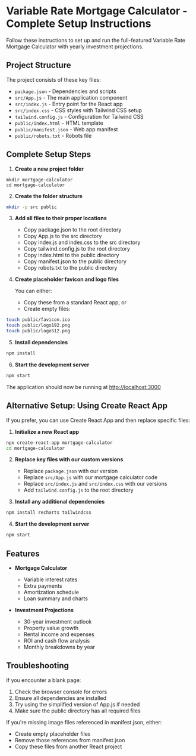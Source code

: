 # Variable Rate Mortgage Calculator - Complete Setup Instructions

Follow these instructions to set up and run the full-featured Variable Rate Mortgage Calculator with yearly investment projections.

## Project Structure

The project consists of these key files:

- `package.json` - Dependencies and scripts
- `src/App.js` - The main application component
- `src/index.js` - Entry point for the React app
- `src/index.css` - CSS styles with Tailwind CSS setup
- `tailwind.config.js` - Configuration for Tailwind CSS
- `public/index.html` - HTML template
- `public/manifest.json` - Web app manifest
- `public/robots.txt` - Robots file

## Complete Setup Steps

1. **Create a new project folder**

```
mkdir mortgage-calculator
cd mortgage-calculator
```

2. **Create the folder structure**

```bash
mkdir -p src public
```

3. **Add all files to their proper locations**

   - Copy package.json to the root directory
   - Copy App.js to the src directory
   - Copy index.js and index.css to the src directory
   - Copy tailwind.config.js to the root directory
   - Copy index.html to the public directory
   - Copy manifest.json to the public directory
   - Copy robots.txt to the public directory

4. **Create placeholder favicon and logo files**

   You can either:
   - Copy these from a standard React app, or
   - Create empty files:

```bash
touch public/favicon.ico
touch public/logo192.png
touch public/logo512.png
```

5. **Install dependencies**

```bash
npm install
```

6. **Start the development server**

```bash
npm start
```

The application should now be running at [http://localhost:3000](http://localhost:3000)

## Alternative Setup: Using Create React App

If you prefer, you can use Create React App and then replace specific files:

1. **Initialize a new React app**

```bash
npx create-react-app mortgage-calculator
cd mortgage-calculator
```

2. **Replace key files with our custom versions**

   - Replace `package.json` with our version
   - Replace `src/App.js` with our mortgage calculator code
   - Replace `src/index.js` and `src/index.css` with our versions
   - Add `tailwind.config.js` to the root directory

3. **Install any additional dependencies**

```bash
npm install recharts tailwindcss
```

4. **Start the development server**

```bash
npm start
```

## Features

- **Mortgage Calculator**
  - Variable interest rates
  - Extra payments
  - Amortization schedule
  - Loan summary and charts

- **Investment Projections**
  - 30-year investment outlook
  - Property value growth
  - Rental income and expenses
  - ROI and cash flow analysis
  - Monthly breakdowns by year

## Troubleshooting

If you encounter a blank page:

1. Check the browser console for errors
2. Ensure all dependencies are installed
3. Try using the simplified version of App.js if needed
4. Make sure the public directory has all required files

If you're missing image files referenced in manifest.json, either:

- Create empty placeholder files
- Remove those references from manifest.json
- Copy these files from another React project